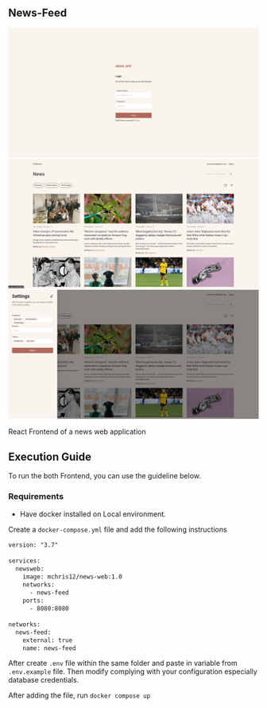 ## News-Feed

![Login](./public/login.png)
![Home](./public/home.png)
![Preference-settings](./public/preference-setting.png)

React Frontend of a news web application

## Execution Guide

To run the both Frontend, you can use the guideline below.

### Requirements

- Have docker installed on Local environment.

Create a `docker-compose.yml` file and add the following instructions

```shell
version: "3.7"

services:
  newsweb:
    image: mchris12/news-web:1.0
    networks:
      - news-feed
    ports:
      - 8080:8080

networks:
  news-feed:
    external: true
    name: news-feed

```

After create `.env` file within the same folder and paste in variable from `.env.example` file. Then modify complying with your configuration especially database credentials.

After adding the file, run `docker compose up`
